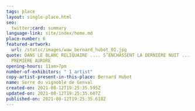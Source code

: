 ```yaml
---
tags: place
layout: single-place.html
seo:
  twitter:card: summary
language-link: site/index/home.md
place-number: 6
featured-artwork:
  url: /static/images/waw_bernard_hubot_01.jpg
quote: DANS LE BLANC RELIQUAIRE .... S’ENCHÂSSENT LA DERNIÈRE NUIT .... ET LA
  PREMIÈRE AURORE
opening-hours: 11am>7pm
number-of-exhibitors: " 1 artist"
copy-artist-present-in-this-place: Bernard Hubot
name: Serre du vignoble de Genval
created-on: 2021-08-12T19:25:35.595Z
updated-on: 2021-08-12T19:25:35.607Z
published-on: 2021-08-12T19:25:35.618Z
---
```

